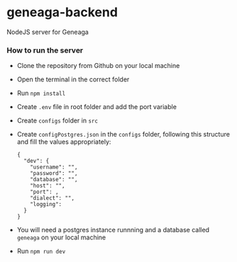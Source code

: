 # geneaga-backend
NodeJS server for Geneaga

### How to run the server

- Clone the repository from Github on your local machine
- Open the terminal in the correct folder
- Run `npm install`
- Create `.env` file in root folder and add the port variable
- Create `configs` folder in `src`
- Create `configPostgres.json` in the `configs` folder, following this structure and fill the values appropriately:
  ```
  {
    "dev": {
      "username": "",
      "password": "",
      "database": "",
      "host": "",
      "port": ,
      "dialect": "",
      "logging": 
    }
  }
  ```

- You will need a postgres instance runnning and a database called `geneaga` on your local machine
- Run `npm run dev`
